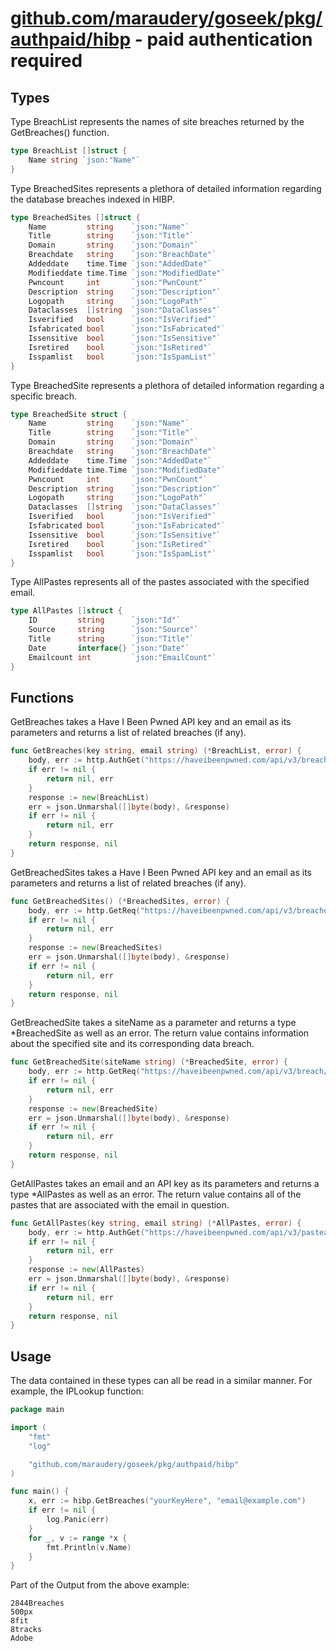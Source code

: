 # [github.com/maraudery/goseek/pkg/authpaid/hibp](https://github.com/maraudery/goseek/tree/main/pkg/authpaid/hibp) - paid authentication required


## Types

Type BreachList represents the names of site breaches returned by the GetBreaches() function.
``` go
type BreachList []struct {
	Name string `json:"Name"`
}
```

Type BreachedSites represents a plethora of detailed information regarding the database breaches indexed in HIBP.
``` go
type BreachedSites []struct {
	Name         string    `json:"Name"`
	Title        string    `json:"Title"`
	Domain       string    `json:"Domain"`
	Breachdate   string    `json:"BreachDate"`
	Addeddate    time.Time `json:"AddedDate"`
	Modifieddate time.Time `json:"ModifiedDate"`
	Pwncount     int       `json:"PwnCount"`
	Description  string    `json:"Description"`
	Logopath     string    `json:"LogoPath"`
	Dataclasses  []string  `json:"DataClasses"`
	Isverified   bool      `json:"IsVerified"`
	Isfabricated bool      `json:"IsFabricated"`
	Issensitive  bool      `json:"IsSensitive"`
	Isretired    bool      `json:"IsRetired"`
	Isspamlist   bool      `json:"IsSpamList"`
}
```

Type BreachedSite represents a plethora of detailed information regarding a specific breach.
``` go
type BreachedSite struct {
	Name         string    `json:"Name"`
	Title        string    `json:"Title"`
	Domain       string    `json:"Domain"`
	Breachdate   string    `json:"BreachDate"`
	Addeddate    time.Time `json:"AddedDate"`
	Modifieddate time.Time `json:"ModifiedDate"`
	Pwncount     int       `json:"PwnCount"`
	Description  string    `json:"Description"`
	Logopath     string    `json:"LogoPath"`
	Dataclasses  []string  `json:"DataClasses"`
	Isverified   bool      `json:"IsVerified"`
	Isfabricated bool      `json:"IsFabricated"`
	Issensitive  bool      `json:"IsSensitive"`
	Isretired    bool      `json:"IsRetired"`
	Isspamlist   bool      `json:"IsSpamList"`
}
```

Type AllPastes represents all of the pastes associated with the specified email.
``` go
type AllPastes []struct {
	ID         string      `json:"Id"`
	Source     string      `json:"Source"`
	Title      string      `json:"Title"`
	Date       interface{} `json:"Date"`
	Emailcount int         `json:"EmailCount"`
}
```

## Functions


GetBreaches takes a Have I Been Pwned API key and an email as its parameters and returns a list of related breaches (if any).
``` go
func GetBreaches(key string, email string) (*BreachList, error) {
	body, err := http.AuthGet("https://haveibeenpwned.com/api/v3/breachedaccount/"+email, "hibp-api-key", key)
	if err != nil {
		return nil, err
	}
	response := new(BreachList)
	err = json.Unmarshal([]byte(body), &response)
	if err != nil {
		return nil, err
	}
	return response, nil
}
```

GetBreachedSites takes a Have I Been Pwned API key and an email as its parameters and returns a list of related breaches (if any).
``` go
func GetBreachedSites() (*BreachedSites, error) {
	body, err := http.GetReq("https://haveibeenpwned.com/api/v3/breaches")
	if err != nil {
		return nil, err
	}
	response := new(BreachedSites)
	err = json.Unmarshal([]byte(body), &response)
	if err != nil {
		return nil, err
	}
	return response, nil
}
```

GetBreachedSite takes a siteName as a parameter and returns a type *BreachedSite as well as an error.
The return value contains information about the specified site and its corresponding data breach.
``` go
func GetBreachedSite(siteName string) (*BreachedSite, error) {
	body, err := http.GetReq("https://haveibeenpwned.com/api/v3/breach/" + siteName)
	if err != nil {
		return nil, err
	}
	response := new(BreachedSite)
	err = json.Unmarshal([]byte(body), &response)
	if err != nil {
		return nil, err
	}
	return response, nil
}
```

GetAllPastes takes an email and an API key as its parameters and returns a type *AllPastes as well as an error.
The return value contains all of the pastes that are associated with the email in question.
``` go
func GetAllPastes(key string, email string) (*AllPastes, error) {
	body, err := http.AuthGet("https://haveibeenpwned.com/api/v3/pasteaccount/"+email, "hibp-api-key", key)
	if err != nil {
		return nil, err
	}
	response := new(AllPastes)
	err = json.Unmarshal([]byte(body), &response)
	if err != nil {
		return nil, err
	}
	return response, nil
}
```

## Usage

The data contained in these types can all be read in a similar manner. For example, the IPLookup function:
``` go
package main

import (
	"fmt"
	"log"

	"github.com/maraudery/goseek/pkg/authpaid/hibp"
)

func main() {
	x, err := hibp.GetBreaches("yourKeyHere", "email@example.com")
	if err != nil {
		log.Panic(err)
	}
	for _, v := range *x {
		fmt.Println(v.Name)
	}
}
```
Part of the Output from the above example:
```
2844Breaches
500px
8fit
8tracks
Adobe
```